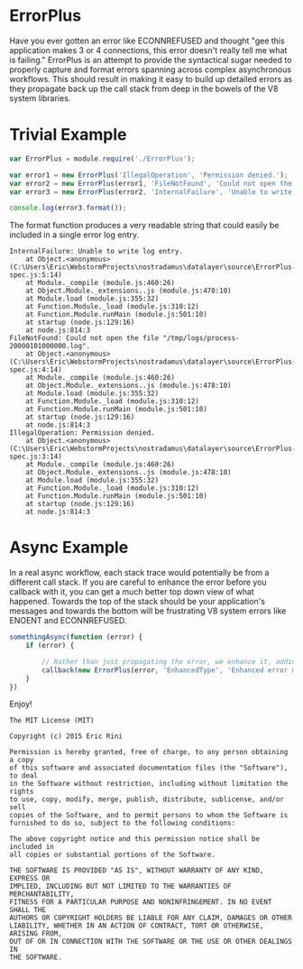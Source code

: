# ErrorPlus
Have you ever gotten an error like ECONNREFUSED and thought "gee this application makes 3 or 4 connections, this error
doesn't really tell me what is failing." ErrorPlus is an attempt to provide the syntactical sugar needed to properly
capture and format errors spanning across complex asynchronous workflows. This should result in making it easy to build
up detailed errors as they propagate back up the call stack from deep in the bowels of the V8 system libraries.

# Trivial Example

```javascript
var ErrorPlus = module.require('./ErrorPlus');

var error1 = new ErrorPlus('IllegalOperation', 'Permission denied.');
var error2 = new ErrorPlus(error1, 'FileNotFound', 'Could not open the file "%s".', '/tmp/logs/process-20000101000000.log');
var error3 = new ErrorPlus(error2, 'InternalFailure', 'Unable to write log entry.');

console.log(error3.format());
```

The format function produces a very readable string that could easily be included in a single error log entry.

```
InternalFailure: Unable to write log entry.
    at Object.<anonymous> (C:\Users\Eric\WebstormProjects\nostradamus\datalayer\source\ErrorPlus-spec.js:5:14)
    at Module._compile (module.js:460:26)
    at Object.Module._extensions..js (module.js:478:10)
    at Module.load (module.js:355:32)
    at Function.Module._load (module.js:310:12)
    at Function.Module.runMain (module.js:501:10)
    at startup (node.js:129:16)
    at node.js:814:3
FileNotFound: Could not open the file "/tmp/logs/process-20000101000000.log".
    at Object.<anonymous> (C:\Users\Eric\WebstormProjects\nostradamus\datalayer\source\ErrorPlus-spec.js:4:14)
    at Module._compile (module.js:460:26)
    at Object.Module._extensions..js (module.js:478:10)
    at Module.load (module.js:355:32)
    at Function.Module._load (module.js:310:12)
    at Function.Module.runMain (module.js:501:10)
    at startup (node.js:129:16)
    at node.js:814:3
IllegalOperation: Permission denied.
    at Object.<anonymous> (C:\Users\Eric\WebstormProjects\nostradamus\datalayer\source\ErrorPlus-spec.js:3:14)
    at Module._compile (module.js:460:26)
    at Object.Module._extensions..js (module.js:478:10)
    at Module.load (module.js:355:32)
    at Function.Module._load (module.js:310:12)
    at Function.Module.runMain (module.js:501:10)
    at startup (node.js:129:16)
    at node.js:814:3
```

# Async Example

In a real async workflow, each stack trace would potentially be from a different call stack. If you are careful to
enhance the error before you callback with it, you can get a much better top down view of what happened. Towards the top
of the stack should be your application's messages and towards the bottom will be frustrating V8 system errors like
ENOENT and ECONNREFUSED.

```javascript
somethingAsync(function (error) {
    if (error) {

        // Rather than just propagating the error, we enhance it, adding more and more detail.
        callback(new ErrorPlus(error, 'EnhancedType', 'Enhanced error message about what is happening here.'););
    }
})
```

Enjoy!

```
The MIT License (MIT)

Copyright (c) 2015 Eric Rini

Permission is hereby granted, free of charge, to any person obtaining a copy
of this software and associated documentation files (the "Software"), to deal
in the Software without restriction, including without limitation the rights
to use, copy, modify, merge, publish, distribute, sublicense, and/or sell
copies of the Software, and to permit persons to whom the Software is
furnished to do so, subject to the following conditions:

The above copyright notice and this permission notice shall be included in
all copies or substantial portions of the Software.

THE SOFTWARE IS PROVIDED "AS IS", WITHOUT WARRANTY OF ANY KIND, EXPRESS OR
IMPLIED, INCLUDING BUT NOT LIMITED TO THE WARRANTIES OF MERCHANTABILITY,
FITNESS FOR A PARTICULAR PURPOSE AND NONINFRINGEMENT. IN NO EVENT SHALL THE
AUTHORS OR COPYRIGHT HOLDERS BE LIABLE FOR ANY CLAIM, DAMAGES OR OTHER
LIABILITY, WHETHER IN AN ACTION OF CONTRACT, TORT OR OTHERWISE, ARISING FROM,
OUT OF OR IN CONNECTION WITH THE SOFTWARE OR THE USE OR OTHER DEALINGS IN
THE SOFTWARE.
```
